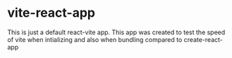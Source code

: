 # vite-react-app
This is just a default react-vite app. 
This app was created to test the speed of vite when intializing and also when bundling compared to create-react-app
